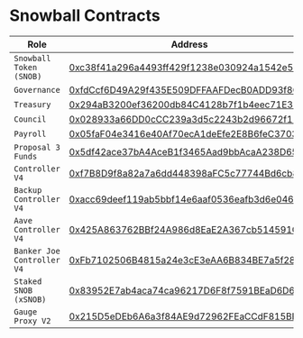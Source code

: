 # Snowball Contracts

| Role                       | Address                                                                                                                                            |
| -------------------------- | -------------------------------------------------------------------------------------------------------------------------------------------------- |
| `Snowball Token (SNOB)`    | [0xc38f41a296a4493ff429f1238e030924a1542e50](https://cchain.explorer.avax.network/address/0xC38f41A296A4493Ff429F1238e030924A1542e50/transactions) |
| `Governance`               | [0xfdCcf6D49A29f435E509DFFAAFDecB0ADD93f8C0](https://cchain.explorer.avax.network/address/0xfdCcf6D49A29f435E509DFFAAFDecB0ADD93f8C0/transactions) |
| `Treasury`                 | [0x294aB3200ef36200db84C4128b7f1b4eec71E38a](https://cchain.explorer.avax.network/address/0x294aB3200ef36200db84C4128b7f1b4eec71E38a/transactions) |
| `Council`                  | [0x028933a66DD0cCC239a3d5c2243b2d96672f11F5](https://cchain.explorer.avax.network/address/0x028933a66DD0cCC239a3d5c2243b2d96672f11F5/transactions) |
| `Payroll`                  | [0x05faF04e3416e40Af70ecA1deEfe2E8B6feC3703](https://cchain.explorer.avax.network/address/0x05faF04e3416e40Af70ecA1deEfe2E8B6feC3703/transactions) |
| `Proposal 3 Funds`         | [0x5df42ace37bA4AceB1f3465Aad9bbAcaA238D652](https://cchain.explorer.avax.network/address/0x5df42ace37bA4AceB1f3465Aad9bbAcaA238D652/transactions) |
| `Controller V4`            | [0xf7B8D9f8a82a7a6dd448398aFC5c77744Bd6cb85](https://cchain.explorer.avax.network/address/0xf7B8D9f8a82a7a6dd448398aFC5c77744Bd6cb85/transactions) |
| `Backup Controller V4`     | [0xacc69deef119ab5bbf14e6aaf0536eafb3d6e046](https://cchain.explorer.avax.network/address/0xACc69DEeF119AB5bBf14e6Aaf0536eAFB3D6e046/transactions) |
| `Aave Controller V4`       | [0x425A863762BBf24A986d8EaE2A367cb514591C6F](https://cchain.explorer.avax.network/address/0x425A863762BBf24A986d8EaE2A367cb514591C6F/transactions) |
| `Banker Joe Controller V4` | [0xFb7102506B4815a24e3cE3eAA6B834BE7a5f2807](https://cchain.explorer.avax.network/address/0xFb7102506B4815a24e3cE3eAA6B834BE7a5f2807/transactions) |
| `Staked SNOB (xSNOB)`      | [0x83952E7ab4aca74ca96217D6F8f7591BEaD6D64E](https://cchain.explorer.avax.network/address/0x83952E7ab4aca74ca96217D6F8f7591BEaD6D64E/transactions) |
| `Gauge Proxy V2`           | [0x215D5eDEb6A6a3f84AE9d72962FEaCCdF815BF27](https://cchain.explorer.avax.network/address/0x215D5eDEb6A6a3f84AE9d72962FEaCCdF815BF27/transactions) |
